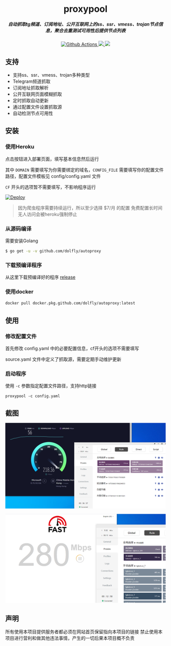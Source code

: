 <h1 align="center">
  <br>proxypool<br>
</h1>

<h5 align="center">自动抓取tg频道、订阅地址、公开互联网上的ss、ssr、vmess、trojan节点信息，聚合去重测试可用性后提供节点列表</h5>

<p align="center">
  <a href="https://github.com/dolfly/autoproxy/actions">
    <img src="https://img.shields.io/github/workflow/status/dolfly/autoproxy/Go?style=flat-square" alt="Github Actions">
  </a>
  <a href="https://goreportcard.com/report/github.com/dolfly/autoproxy">
    <img src="https://goreportcard.com/badge/github.com/dolfly/autoproxy?style=flat-square">
  </a>
  <a href="https://github.com/dolfly/autoproxy/releases">
    <img src="https://img.shields.io/github/release/dolfly/autoproxy/all.svg?style=flat-square">
  </a>
</p>

## 支持

- 支持ss、ssr、vmess、trojan多种类型
- Telegram频道抓取
- 订阅地址抓取解析
- 公开互联网页面模糊抓取
- 定时抓取自动更新
- 通过配置文件设置抓取源
- 自动检测节点可用性

## 安装

### 使用Heroku

点击按钮进入部署页面，填写基本信息然后运行

其中 `DOMAIN` 需要填写为你需要绑定的域名，`CONFIG_FILE` 需要填写你的配置文件路径，配置文件模板见 config/config.yaml 文件

`CF` 开头的选项暂不需要填写，不影响程序运行

[![Deploy](https://www.herokucdn.com/deploy/button.svg)](https://heroku.com/deploy)

> 因为爬虫程序需要持续运行，所以至少选择 $7/月 的配置
> 免费配置长时间无人访问会被heroku强制停止

### 从源码编译

需要安装Golang

```sh
$ go get -u -v github.com/dolfly/autoproxy
```

### 下载预编译程序

从这里下载预编译好的程序 [release](https://github.com/dolfly/autoproxy/releases)

### 使用docker

```sh
docker pull docker.pkg.github.com/dolfly/autoproxy:latest
```

## 使用

### 修改配置文件

首先修改 config.yaml 中的必要配置信息，cf开头的选项不需要填写

source.yaml 文件中定义了抓取源，需要定期手动维护更新

### 启动程序

使用 `-c` 参数指定配置文件路径，支持http链接

```shell
proxypool -c config.yaml
```

## 截图

![Speedtest](docs/speedtest.png)

![Fast](docs/fast.png)

## 声明
所有使用本项目提供服务者都必须在网站首页保留指向本项目的链接
禁止使用本项目进行营利和做其他违法事情，产生的一切后果本项目概不负责
